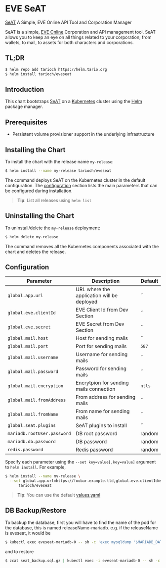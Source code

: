 # EVE SeAT

[SeAT](https://github.com/eveseat/seat) A Simple, EVE Online API Tool and Corporation Manager 

SeAT is a simple, [EVE Online](https://www.eveonline.com) Corporation and API management tool. SeAT allows you to keep an eye on all things related to your corporation; from wallets, to mail, to assets for both characters and corporations.

## TL;DR
```bash
$ helm repo add tarioch https://helm.tario.org
$ helm install tarioch/eveseat
```

## Introduction

This chart bootstraps [SeAT](https://github.com/eveseat/seat) on a [Kubernetes](http://kubernetes.io) cluster using the [Helm](https://helm.sh) package manager.

## Prerequisites

* Persistent volume provisioner support in the underlying infrastructure

## Installing the Chart
To install the chart with the release name `my-release`:

```bash
$ helm install --name my-release tarioch/eveseat
```

The command deploys SeAT on the Kubernetes cluster in the default configuration. The [configuration](#configuration) section lists the main parameters that can be configured during installation.

> **Tip**: List all releases using `helm list`

## Uninstalling the Chart

To uninstall/delete the `my-release` deployment:

```bash
$ helm delete my-release
```

The command removes all the Kubernetes components associated with the chart and deletes the release.

## Configuration

|             Parameter                     |                     Description                     |                              Default                              |
|-------------------------------------------|-----------------------------------------------------|-------------------------------------------------------------------|
| `global.app.url`                          | URL where the application will be deployed          | ``                                                                |
| `global.eve.clientId`                     | EVE Client Id from Dev Section                      | ``                                                                |
| `global.eve.secret`                       | EVE Secret from Dev Section                         | ``                                                                |
| `global.mail.host`                        | Host for sending mails                              | ``                                                                |
| `global.mail.port`                        | Port for sending mails                              | `587`                                                             |
| `global.mail.username`                    | Username for sending mails                          | ``                                                                |
| `global.mail.password`                    | Password for sending mails                          | ``                                                                |
| `global.mail.encryption`                  | Encrytpion for sending mails connection             | `ntls`                                                            |
| `global.mail.fromAddress`                 | From address for sending mails                      | ``                                                                |
| `global.mail.fromName`                    | From name for sending mails                         | ``                                                                |
| `global.seat.plugins`                     | SeAT plugins to install                             | ``                                                                |
| `mariadb.rootUser.password`               | DB root password                                    | random                                                            |
| `mariadb.db.password`                     | DB password                                         | random                                                            |
| `redis.password`                          | Redis password                                      | random                                                            |

Specify each parameter using the `--set key=value[,key=value]` argument to `helm install`. For example,

```bash
$ helm install --name my-release \
  --set global.app.url=https://foobar.example.tld,global.eve.clientId=secret,global.eve.secret=secret \
      tarioch/eveseat
```

> **Tip**: You can use the default [values.yaml](values.yaml)

## DB Backup/Restore

To backup the database, first you will have to find the name of the pod for the database, this is named releaseName-mariadb. e.g. if the releaseName is eveseat, it would be

```bash
$ kubectl exec eveseat-mariadb-0 -- sh -c 'exec mysqldump "$MARIADB_DATABASE" -u"$MARIADB_USER" -p"$MARIADB_PASSWORD"' | gzip > seat_backup.sql.gz
```

and to restore

```bash
$ zcat seat_backup.sql.gz | kubectl exec -i eveseat-mariadb-0 -- sh -c 'exec mysql "$MARIADB_DATABASE" -u"$MARIADB_USER" -p"$MARIADB_PASSWORD"'
```

